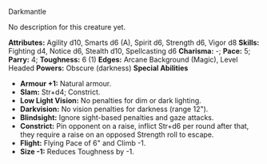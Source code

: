 Darkmantle

No description for this creature yet.

**Attributes:** Agility d10, Smarts d6 (A), Spirit d6, Strength d6,
Vigor d8
**Skills:** Fighting d4, Notice d6, Stealth d10, Spellcasting d6
**Charisma:** -; **Pace:** 5; **Parry:** 4; **Toughness:** 6 (1)
**Edges:** Arcane Background (Magic), Level Headed
**Powers:** Obscure (darkness)
**Special Abilities**
- **Armour +1:** Natural armour.
- **Slam:** Str+d4; Constrict.
- **Low Light Vision:** No penalties for dim or dark lighting.
- **Darkvision:** No vision penalties for darkness (range 12").
- **Blindsight:** Ignore sight-based penalties and gaze attacks.
- **Constrict:** Pin opponent on a raise, inflict Str+d6 per round after
that, they require a raise on an opposed Strength roll to escape.
- **Flight:** Flying Pace of 6" and Climb -1.
- **Size -1:** Reduces Toughness by -1.

